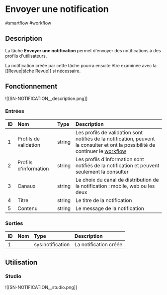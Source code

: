 # Envoyer une notification

#smartflow #workflow

## Description

La tâche **Envoyer une notification** permet d'envoyer des notifications à des profils d'utilisateurs.


La notification créée par cette tâche pourra ensuite être examinée avec la [[Revue|tâche Revue]] si nécessaire.

## Fonctionnement

![[SN-NOTIFICATION__description.png]]

### Entrées

| ID | Nom | Type | Description |
|:-|:-|:-|:-|
| 1 | Profils de validation | string | Les profils de validation sont notifiés de la notification, peuvent la consulter et ont la possibilité de continuer le [workflow](Glossaire.md#Workflow) |
| 2 | Profils d'information | string | Les profils d'information sont notifiés de la notification et peuvent seulement la consulter |
| 3 | Canaux | string | Le choix du canal de distribution de la notification : mobile, web ou les deux |
| 4 | Titre | string | Le titre de la notification |
| 5 | Contenu | string | Le message de la notification |

### Sorties

| ID | Nom | Type | Description |
|:-|:-|:-|:-|
| 1 |  | sys:notification | La notification créée |

## Utilisation

### Studio

![[SN-NOTIFICATION__studio.png]]

